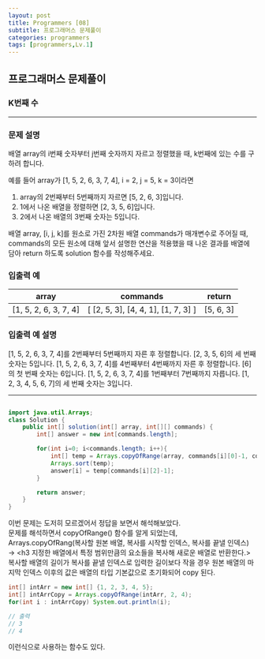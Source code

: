 ```yaml
---
layout: post
title: Programmers [08]
subtitle: 프로그래머스 문제풀이
categories: programmers
tags: [programmers,Lv.1]
---
```


## 프로그래머스 문제풀이 
### K번째 수

---

### 문제 설명
배열 array의 i번째 숫자부터 j번째 숫자까지 자르고 정렬했을 때, k번째에 있는 수를 구하려 합니다.

예를 들어 array가 [1, 5, 2, 6, 3, 7, 4], i = 2, j = 5, k = 3이라면

1. array의 2번째부터 5번째까지 자르면 [5, 2, 6, 3]입니다.
2. 1에서 나온 배열을 정렬하면 [2, 3, 5, 6]입니다.
3. 2에서 나온 배열의 3번째 숫자는 5입니다.   

배열 array, [i, j, k]를 원소로 가진 2차원 배열 commands가 매개변수로 주어질 때, commands의 모든 원소에 대해 앞서 설명한 연산을 적용했을 때 나온 결과를 배열에 담아 return 하도록 solution 함수를 작성해주세요.

### 입출력 예

| array                  | commands                          | return     |
|------------------------|-----------------------------------|------------|
| [1, 5, 2, 6, 3, 7, 4]  | [ [2, 5, 3], [4, 4, 1], [1, 7, 3] ] | [5, 6, 3]  |

### 입출력 예 설명
[1, 5, 2, 6, 3, 7, 4]를 2번째부터 5번째까지 자른 후 정렬합니다. [2, 3, 5, 6]의 세 번째 숫자는 5입니다.
[1, 5, 2, 6, 3, 7, 4]를 4번째부터 4번째까지 자른 후 정렬합니다. [6]의 첫 번째 숫자는 6입니다.
[1, 5, 2, 6, 3, 7, 4]를 1번째부터 7번째까지 자릅니다. [1, 2, 3, 4, 5, 6, 7]의 세 번째 숫자는 3입니다.

---

```java

import java.util.Arrays;
class Solution {
    public int[] solution(int[] array, int[][] commands) {
        int[] answer = new int[commands.length];

        for(int i=0; i<commands.length; i++){
            int[] temp = Arrays.copyOfRange(array, commands[i][0]-1, commands[i][1]);
            Arrays.sort(temp);
            answer[i] = temp[commands[i][2]-1];
        }

        return answer;
    }
}

```

이번 문제는 도저히 모르겠어서 정답을 보면서 해석해보았다.   
문제를 해석하면서 copyOfRange() 함수를 알게 되었는데,     
Arrays.copyOfRang(복사할 원본 배열, 복사를 시작할 인덱스, 복사를 끝낼 인덱스)   
-> <h3 지정한 배열에서 특정 범위만큼의 요소들을 복사해 새로운 배열로 반환한다.> 복사할 배열의 길이가 복사를 끝낼 인덱스로 입력한 길이보다 작을 경우 원본 배열의 마지막 인덱스 이후의 값은 배열의 타입 기본값으로 초기화되어 copy 된다.

```java
int[] intArr = new int[] {1, 2, 3, 4, 5};
int[] intArrCopy = Arrays.copyOfRange(intArr, 2, 4);
for(int i : intArrCopy) System.out.println(i);

// 출력
// 3
// 4
```

이런식으로 사용하는 함수도 있다.

